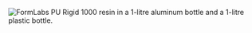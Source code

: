 ﻿![FormLabs PU Rigid 1000 resin in a 1-litre aluminum bottle and a 1-litre plastic bottle.](https://formlabs.com/checkout-media/catalog/product/600x600/e/x/export_store_picture_5_.png)
